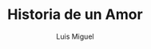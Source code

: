 ---
layout: post
title: Historia de un Amor
author: Luis Miguel
image:
  artist: luis-miguel.png
---